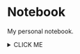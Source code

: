 # Notebook
My personal notebook.

<details>
    <summary>CLICK ME</summary>

<p>
We can hide anything, even code!

    ```ruby
      puts "Hello World"
    ```

    </p>
</details>
